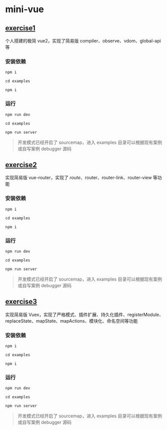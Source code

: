 # mini-vue

## [exercise1](./exercise1)

个人搭建的极简 vue2，实现了简易版 compiler、observe、vdom、global-api 等

### 安装依赖

```shell
npm i

cd examples

npm i
```

### 运行

```shell
npm run dev

cd examples

npm run server
```

> 开发模式已经开启了 sourcemap，进入 examples 目录可以根据现有案例或自写案例 debugger 源码

## [exercise2](./exercise2)

实现简易版 vue-router，实现了 $route、$router、router-link、router-view 等功能

### 安装依赖

```shell
npm i

cd examples

npm i
```

### 运行

```shell
npm run dev

cd examples

npm run server
```

> 开发模式已经开启了 sourcemap，进入 examples 目录可以根据现有案例或自写案例 debugger 源码

## [exercise3](./exercise3)

实现简易版 Vuex，实现了严格模式、插件扩展、持久化插件、registerModule、replaceState、mapState、mapActions、模块化、命名空间等功能

### 安装依赖

```shell
npm i

cd examples

npm i
```

### 运行

```shell
npm run dev

cd examples

npm run server
```

> 开发模式已经开启了 sourcemap，进入 examples 目录可以根据现有案例或自写案例 debugger 源码
